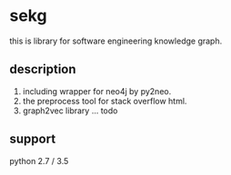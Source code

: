 # sekg
this is library for software engineering knowledge graph.

## description
1. including wrapper for neo4j by py2neo.
2. the preprocess tool for stack overflow html.
3. graph2vec library
...
todo

## support
python 2.7 / 3.5

